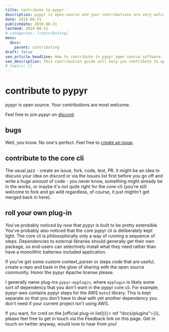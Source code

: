 ```yaml
---
title: contribute to pypyr
description: pypyr is open-source and your contributions are very welcome!
date: 2019-08-21
publishdate: 2019-08-21
lastmod: 2019-08-21
# categories: [contributing]
menu:
  docs:
    parent: contributing
draft: false
seo_article_headline: How to contribute to pypyr open source software.
seo_description: This contribution guide will help you contribute to open-source software even if you don't code.
# topics: []
---
```

# contribute to pypyr
pypyr is open source. Your contributions are most welcome.

Feel free to join pypyr on
[discord](https://discordapp.com/invite/8353JkB).

## bugs
Well, you know. No one's perfect. Feel free to [create an
issue](https://github.com/pypyr/pypyr/issues/new).

## contribute to the core cli
The usual jazz - create an issue, fork, code, test, PR. It might be an
idea to discuss your idea on discord or via the Issues list first before
you go off and write a huge amount of code - you never know, something
might already be in the works, or maybe it's not quite right for the
core-cli (you're still welcome to fork and go wild regardless, of
course, it just mightn't get merged back in here).


## roll your own plug-in
You've probably noticed by now that pypyr is built to be pretty
extensible. You've probably also noticed that the core pypyr cli is
deliberately kept light. The core cli is philosophically only a way of
running a sequence of steps. Dependencies to external libraries should
generally get their own package, so end-users can selectively install
what they need rather than have a monolithic batteries-included
application.

If you've got some custom context_parser or steps code that are
useful, create a repo and bask in the glow of sharing with the open
source community. Honor the pypyr Apache license please.

I generally name plug-ins `pypyr-myplugin`, where `myplugin`
is likely some sort of dependency that you don't want in the pypyr core
cli. For example, pypyr-aws contains pypyr steps for the
AWS `boto3` library. This is kept separate so that you don't have to deal
with yet another dependency you don't need if your current project
isn't using AWS.

If you want, for cred on the [official plug-in list]({{< ref "docs/plugins">}}), 
please feel free to get in touch via the Feedback link on this page. Get in 
touch on twitter anyway, would love to hear from you!
